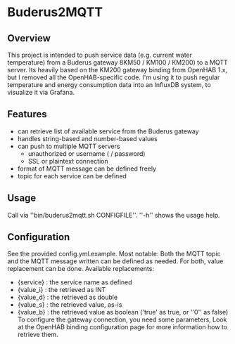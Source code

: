 # Buderus2MQTT
## Overview
This project is intended to push service data (e.g. current water temperature) from a Buderus gateway 8KM50 / KM100 / KM200) to a MQTT server.
Its heavily based on the KM200 gateway binding from OpenHAB 1.x, but I removed all the OpenHAB-specific code.
I'm using it to push regular temperature and energy consumption data into an InfluxDB system, to visualize it via Grafana.
## Features
- can retrieve list of available service from the Buderus gateway
- handles string-based and number-based values
- can push to multiple MQTT servers
  - unauthorized or username ( / password)
  - SSL or plaintext connection
- format of MQTT message can be defined freely
- topic for each service can be defined
## Usage
Call via ''bin/buderus2mqtt.sh CONFIGFILE''. ''-h'' shows the usage help.
## Configuration
See the provided config.yml.example. Most notable:
Both the MQTT topic and the MQTT message written can be defined as needed. For both, value replacement can be done. Available replacements:
- {service} : the service name as defined
- {value_i} : the retrieved as INT
- {value_d} : the retrieved as double
- {value_s} : the retrieved value, as-is
- {value_b} : the retrieved value as boolean ('true' as true, or ''0'' as false)
To configure the gateway connection, you need some parameters, Look at the OpenHAB binding configuration page for more information how to retrieve them.
